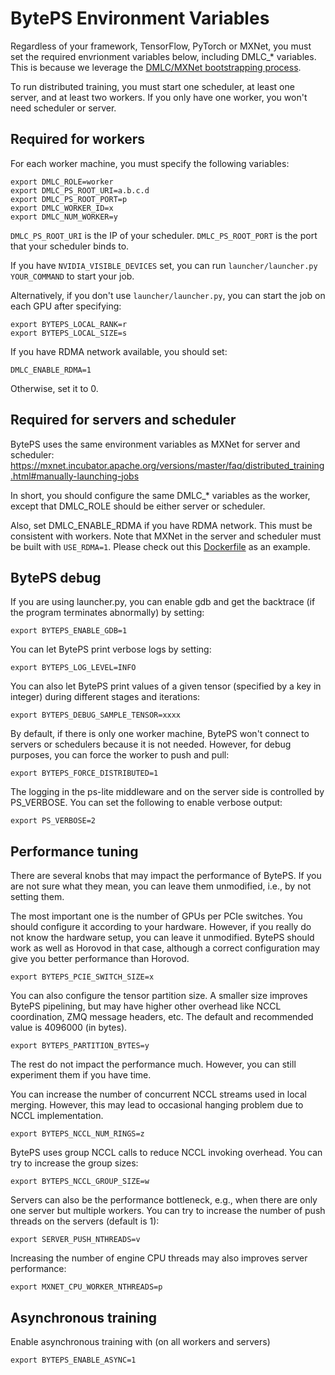# BytePS Environment Variables

Regardless of your framework, TensorFlow, PyTorch or MXNet, you must set the required envrionment variables below, including DMLC_* variables. This is because we leverage the [DMLC/MXNet bootstrapping process](https://mxnet.incubator.apache.org/versions/master/faq/distributed_training.html#manually-launching-jobs). 

To run distributed training, you must start one scheduler, at least one server, and at least two workers. If you only have one worker, you won't need scheduler or server.

## Required for workers

For each worker machine, you must specify the following variables:

```
export DMLC_ROLE=worker
export DMLC_PS_ROOT_URI=a.b.c.d
export DMLC_PS_ROOT_PORT=p
export DMLC_WORKER_ID=x
export DMLC_NUM_WORKER=y
```

`DMLC_PS_ROOT_URI` is the IP of your scheduler. `DMLC_PS_ROOT_PORT` is the port that your scheduler binds to.

If you have `NVIDIA_VISIBLE_DEVICES` set, you can run `launcher/launcher.py YOUR_COMMAND` to start your job. 

Alternatively, if you don't use `launcher/launcher.py`, you can start the job on each GPU after specifying:

```
export BYTEPS_LOCAL_RANK=r
export BYTEPS_LOCAL_SIZE=s
```

If you have RDMA network available, you should set:

```
DMLC_ENABLE_RDMA=1
```

Otherwise, set it to 0.

## Required for servers and scheduler

BytePS uses the same environment variables as MXNet for server and scheduler:
https://mxnet.incubator.apache.org/versions/master/faq/distributed_training.html#manually-launching-jobs

In short, you should configure the same DMLC_* variables as the worker, except that DMLC_ROLE should be either server or scheduler.

Also, set DMLC_ENABLE_RDMA if you have RDMA network. This must be consistent with workers. Note that MXNet in the server and scheduler must be built with `USE_RDMA=1`. Please check out this [Dockerfile](https://github.com/bytedance/byteps/blob/master/docker/Dockerfile.server#L27) as an example.

## BytePS debug

If you are using launcher.py, you can enable gdb and get the backtrace (if the program terminates abnormally) by setting:

```
export BYTEPS_ENABLE_GDB=1
```

You can let BytePS print verbose logs by setting:

```
export BYTEPS_LOG_LEVEL=INFO
```

You can also let BytePS print values of a given tensor (specified by a key in integer) during different stages and iterations:

```
export BYTEPS_DEBUG_SAMPLE_TENSOR=xxxx
```

By default, if there is only one worker machine, BytePS won't connect to servers or schedulers because it is not needed. However, for debug purposes, you can force the worker to push and pull:

```
export BYTEPS_FORCE_DISTRIBUTED=1
```

The logging in the ps-lite middleware and on the server side is controlled by PS_VERBOSE. You can set the following to enable verbose output:

```
export PS_VERBOSE=2
```

## Performance tuning

There are several knobs that may impact the performance of BytePS. If you are not sure what they mean, you can leave them unmodified, i.e., by not setting them.

The most important one is the number of GPUs per PCIe switches. You should configure it according to your hardware. However, if you really do not know the hardware setup, you can leave it unmodified. BytePS should work as well as Horovod in that case, although a correct configuration may give you better performance than Horovod.

```
export BYTEPS_PCIE_SWITCH_SIZE=x
```

You can also configure the tensor partition size. A smaller size improves BytePS pipelining, but may have higher other overhead like NCCL coordination, ZMQ message headers, etc. The default and recommended value is 4096000 (in bytes).

```
export BYTEPS_PARTITION_BYTES=y
```

The rest do not impact the performance much. However, you can still experiment them if you have time. 

You can increase the number of concurrent NCCL streams used in local merging. However, this may lead to occasional hanging problem due to NCCL implementation.

```
export BYTEPS_NCCL_NUM_RINGS=z
```

BytePS uses group NCCL calls to reduce NCCL invoking overhead. You can try to increase the group sizes:

```
export BYTEPS_NCCL_GROUP_SIZE=w
```

Servers can also be the performance bottleneck, e.g., when there are only one server but multiple workers. 
You can try to increase the number of push threads on the servers (default is 1):
 
```
export SERVER_PUSH_NTHREADS=v
```

Increasing the number of engine CPU threads may also improves server performance:

```
export MXNET_CPU_WORKER_NTHREADS=p
```

## Asynchronous training

Enable asynchronous training with (on all workers and servers)

```
export BYTEPS_ENABLE_ASYNC=1
```

